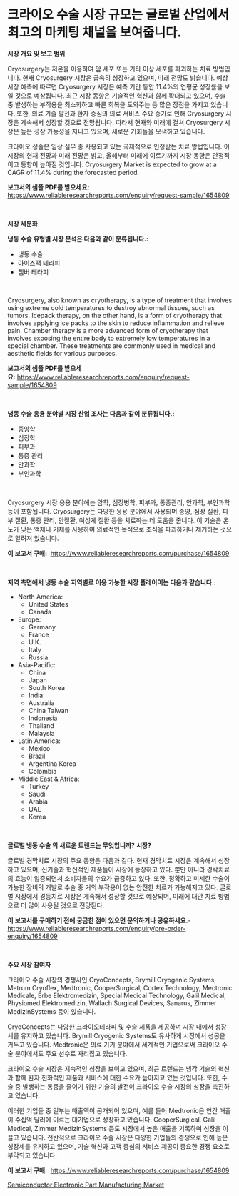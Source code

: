 <p><h1>크라이오 수술 시장 규모는 글로벌 산업에서 최고의 마케팅 채널을 보여줍니다.</h1></p><p><strong>시장 개요 및 보고 범위</strong></p>
<p><p>Cryosurgery는 저온을 이용하여 암 세포 또는 기타 이상 세포를 파괴하는 치료 방법입니다. 현재 Cryosurgery 시장은 급속히 성장하고 있으며, 미래 전망도 밝습니다. 예상 시장 예측에 따르면 Cryosurgery 시장은 예측 기간 동안 11.4%의 연평균 성장률을 보일 것으로 예상됩니다. 최근 시장 동향은 기술적인 혁신과 함께 확대되고 있으며, 수술 중 발생하는 부작용을 최소화하고 빠른 회복을 도와주는 등 많은 장점을 가지고 있습니다. 또한, 의료 기술 발전과 환자 중심의 의료 서비스 수요 증가로 인해 Cryosurgery 시장은 계속해서 성장할 것으로 전망됩니다. 따라서 현재와 미래에 걸쳐 Cryosurgery 시장은 높은 성장 가능성을 지니고 있으며, 새로운 기회들을 모색하고 있습니다.</p><p>크라이오 성술은 임상 실무 중 사용되고 있는 국제적으로 인정받는 치료 방법입니다. 이 시장의 현재 전망과 미래 전망은 밝고, 올해부터 미래에 이르기까지 시장 동향은 안정적이고 동향이 높아질 것입니다. Cryosurgery Market is expected to grow at a CAGR of 11.4% during the forecasted period.</p></p>
<p><strong>보고서의 샘플 PDF를 받으세요:</strong> <a href="https://www.reliableresearchreports.com/enquiry/request-sample/1654809">https://www.reliableresearchreports.com/enquiry/request-sample/1654809</a></p>
<p>&nbsp;</p>
<p><strong>시장 세분화</strong></p>
<p><strong>냉동 수술 유형별 시장 분석은 다음과 같이 분류됩니다.:</strong></p>
<p><ul><li>냉동 수술</li><li>아이스팩 테라피</li><li>챔버 테라피</li></ul></p>
<p>&nbsp;</p>
<p><p>Cryosurgery, also known as cryotherapy, is a type of treatment that involves using extreme cold temperatures to destroy abnormal tissues, such as tumors. Icepack therapy, on the other hand, is a form of cryotherapy that involves applying ice packs to the skin to reduce inflammation and relieve pain. Chamber therapy is a more advanced form of cryotherapy that involves exposing the entire body to extremely low temperatures in a special chamber. These treatments are commonly used in medical and aesthetic fields for various purposes.</p></p>
<p><strong>보고서의 샘플 PDF를 받으세요:</strong>&nbsp;<a href="https://www.reliableresearchreports.com/enquiry/request-sample/1654809">https://www.reliableresearchreports.com/enquiry/request-sample/1654809</a></p>
<p>&nbsp;</p>
<p><strong> 냉동 수술 응용 분야별 시장 산업 조사는 다음과 같이 분류됩니다.:</strong></p>
<p><ul><li>종양학</li><li>심장학</li><li>피부과</li><li>통증 관리</li><li>안과학</li><li>부인과학</li></ul></p>
<p>&nbsp;</p>
<p><p>Cryosurgery 시장 응용 분야에는 암학, 심장병학, 피부과, 통증관리, 안과학, 부인과학 등이 포함됩니다. Cryosurgery는 다양한 응용 분야에서 사용되며 종양, 심장 질환, 피부 질환, 통증 관리, 안질환, 여성계 질환 등을 치료하는 데 도움을 줍니다. 이 기술은 온도가 낮은 액체나 기체를 사용하여 의료적인 목적으로 조직을 파괴하거나 제거하는 것으로 알려져 있습니다.</p></p>
<p><strong>이 보고서 구매:</strong>&nbsp; <a href="https://www.reliableresearchreports.com/purchase/1654809">https://www.reliableresearchreports.com/purchase/1654809</a></p>
<p>&nbsp;</p>
<p><strong>지역 측면에서 냉동 수술 지역별로 이용 가능한 시장 플레이어는 다음과 같습니다.:</strong></p>
<p><ul>
    <li>
        North America:
        <ul>
            <li>United States</li>
            <li>Canada</li>
        </ul>
    </li>
    <li>
        Europe:
        <ul>
            <li>Germany</li>
            <li>France</li>
            <li>U.K.</li>
            <li>Italy</li>
            <li>Russia</li>
        </ul>
    </li>
    <li>
        Asia-Pacific:
        <ul>
            <li>China</li>
            <li>Japan</li>
            <li>South Korea</li>
            <li>India</li>
            <li>Australia</li>
            <li>China Taiwan</li>
            <li>Indonesia</li>
            <li>Thailand</li>
            <li>Malaysia</li>
        </ul>
    </li>
    <li>
        Latin America:
        <ul>
            <li>Mexico</li>
            <li>Brazil</li>
            <li>Argentina Korea</li>
            <li>Colombia</li>
        </ul>
    </li>
    <li>
        Middle East & Africa:
        <ul>
            <li>Turkey</li>
            <li>Saudi</li>
            <li>Arabia</li>
            <li>UAE</li>
            <li>Korea</li>
        </ul>
    </li>
    </ul></p>
<p>&nbsp;</p>
<p><strong>글로벌 냉동 수술 의 새로운 트렌드는 무엇입니까? 시장?</strong></p>
<p><p>글로벌 경막치료 시장의 주요 동향은 다음과 같다. 현재 경막치료 시장은 계속해서 성장하고 있으며, 신기술과 혁신적인 제품들이 시장에 등장하고 있다. 뿐만 아니라 경락치료의 효능이 입증되면서 소비자들의 수요가 급증하고 있다. 또한, 정확하고 미세한 수술이 가능한 장비의 개발로 수술 중 거의 부작용이 없는 안전한 치료가 가능해지고 있다. 글로벌 시장에서 경등치료 시장은 계속해서 성장할 것으로 예상되며, 미래에 대안 치료 방법으로 더 많이 사용될 것으로 전망된다.</p></p>
<p><strong>이 보고서를 구매하기 전에 궁금한 점이 있으면 문의하거나 공유하세요.</strong>- <a href="https://www.reliableresearchreports.com/enquiry/pre-order-enquiry/1654809">https://www.reliableresearchreports.com/enquiry/pre-order-enquiry/1654809</a></p>
<p>&nbsp;</p>
<p><strong>주요 시장 참여자</strong></p>
<p><p>크라이오 수술 시장의 경쟁사인 CryoConcepts, Brymill Cryogenic Systems, Metrum Cryoflex, Medtronic, CooperSurgical, Cortex Technology, Mectronic Medicale, Erbe Elektromedizin, Special Medical Technology, Galil Medical, Physiomed Elektromedizin, Wallach Surgical Devices, Sanarus, Zimmer MedizinSystems 등이 있습니다.</p><p>CryoConcepts는 다양한 크라이오테라피 및 수술 제품을 제공하며 시장 내에서 성장세를 유지하고 있습니다. Brymill Cryogenic Systems도 유사하게 시장에서 성공을 거두고 있습니다. Medtronic은 의료 기기 분야에서 세계적인 기업으로써 크라이오 수술 분야에서도 주요 선수로 자리잡고 있습니다.</p><p>크라이오 수술 시장은 지속적인 성장을 보이고 있으며, 최근 트렌드는 냉각 기술의 혁신과 함께 환자 친화적인 제품과 서비스에 대한 수요가 높아지고 있는 것입니다. 또한, 수술 중 발생하는 통증을 줄이기 위한 기술의 발전이 크라이오 수술 시장의 성장을 촉진하고 있습니다.</p><p>이러한 기업들 중 일부는 매출액이 공개되어 있으며, 예를 들어 Medtronic은 연간 매출이 수십억 달러에 이르는 대기업으로 성장하고 있습니다. CooperSurgical, Galil Medical, Zimmer MedizinSystems 등도 시장에서 높은 매출을 기록하며 성장을 이끌고 있습니다. 전반적으로 크라이오 수술 시장은 다양한 기업들의 경쟁으로 인해 높은 성장세를 유지하고 있으며, 기술 혁신과 고객 중심의 서비스 제공이 중요한 경쟁 요소로 부각되고 있습니다.</p></p>
<p><strong>이 보고서 구매:</strong>&nbsp;&nbsp;<a href="https://www.reliableresearchreports.com/purchase/1654809">https://www.reliableresearchreports.com/purchase/1654809</a></p>
<p><p><a href="https://github.com/Sinjinluong3e0awx2m195k76/Market-Research-Report-List-1/blob/main/semiconductor-electronic-part-manufacturing-market.md">Semiconductor Electronic Part Manufacturing Market</a></p></p>

